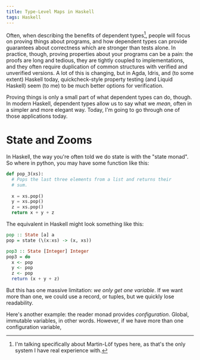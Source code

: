 ```yaml
---
title: Type-Level Maps in Haskell
tags: Haskell
---
```


Often, when describing the benefits of dependent types[^ml], people will focus on
proving things about programs, and how dependent types can provide guarantees
about correctness which are stronger than tests alone. In practice, though,
proving properties about your programs can be a pain: the proofs are long and
tedious, they are tightly coupled to implementations, and they often require
duplication of common structures with verified and unverified versions. A lot of
this is changing, but in Agda, Idris, and (to some extent) Haskell today,
quickcheck-style property testing (and Liquid Haskell) seem (to me) to be much
better options for verification.

[^ml]: I'm talking specifically about Martin-Löf types here, as that's the only
    system I have real experience with.

Proving things is only a small part of what dependent types can do, though. In
modern Haskell, dependent types allow us to say what we *mean*, often in a
simpler and more elegant way. Today, I'm going to go through one of those
applications today.

# State and Zooms

In Haskell, the way you're often told we do state is with the "state monad". So
where in python, you may have some function like this:

```python
def pop_3(xs):
  # Pops the last three elements from a list and returns their
  # sum.
  
  x = xs.pop()
  y = xs.pop()
  z = xs.pop()
  return x + y + z
```

The equivalent in Haskell might look something like this:

```haskell
pop :: State [a] a
pop = state (\(x:xs) -> (x, xs))

pop3 :: State [Integer] Integer 
pop3 = do
  x <- pop
  y <- pop
  z <- pop
  return (x + y + z)
```

But this has one massive limitation: *we only get one variable*. If we want more
than one, we could use a record, or tuples, but we quickly lose readability.

Here's another example: the reader monad provides *configuration*. Global,
immutable variables, in other words. However, if we have more than one
configuration variable, 
